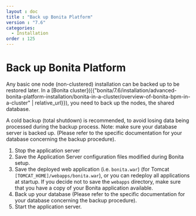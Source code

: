 ```yaml
---
layout : doc
title : "Back up Bonita Platform"
version : "7.6"
categories:
  - Installation
order : 125
---
```

# Back up Bonita Platform

Any basic one node (non-clustered) installation can be backed up to be restored later. 
In a [Bonita cluster]({{"bonita/7.6/installation/advanced-bonita-platform-installation/bonita-in-a-cluster/overview-of-bonita-bpm-in-a-cluster" | relative_url}}), you need to back up the nodes, the shared database.

A cold backup (total shutdown) is recommended, to avoid losing data being processed during the backup process. Note: make sure your database server is backed up. 
(Please refer to the specific documentation for your database concerning the backup procedure).

1. Stop the application server
2. Save the Application Server configuration files modified during Bonita setup.
3. Save the deployed web application (i.e. `bonita.war`) (for Tomcat `[TOMCAT_HOME]/webapps/bonita.war`), or you can redeploy all applications at startup. 
If you decide not to save the `webapps` directory, make sure that you have a copy of your Bonita application available.
4. Back up your database (Please refer to the specific documentation for your database concerning the backup procedure).
5. Start the application server.
